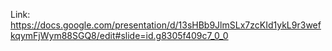 Link: https://docs.google.com/presentation/d/13sHBb9JlmSLx7zcKId1ykL9r3wefkqymFjWym88SGQ8/edit#slide=id.g8305f409c7_0_0
